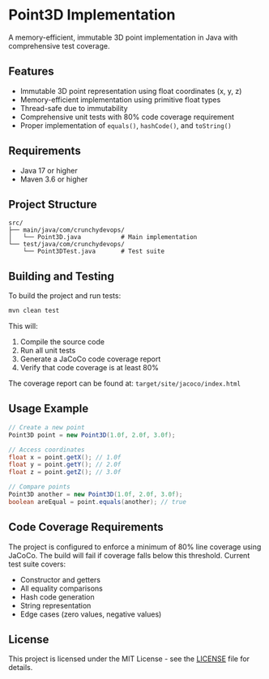 # Point3D Implementation

A memory-efficient, immutable 3D point implementation in Java with comprehensive test coverage.

## Features

- Immutable 3D point representation using float coordinates (x, y, z)
- Memory-efficient implementation using primitive float types
- Thread-safe due to immutability
- Comprehensive unit tests with 80% code coverage requirement
- Proper implementation of `equals()`, `hashCode()`, and `toString()`

## Requirements

- Java 17 or higher
- Maven 3.6 or higher

## Project Structure

```
src/
├── main/java/com/crunchydevops/
│   └── Point3D.java           # Main implementation
└── test/java/com/crunchydevops/
    └── Point3DTest.java       # Test suite
```

## Building and Testing

To build the project and run tests:

```bash
mvn clean test
```

This will:
1. Compile the source code
2. Run all unit tests
3. Generate a JaCoCo code coverage report
4. Verify that code coverage is at least 80%

The coverage report can be found at: `target/site/jacoco/index.html`

## Usage Example

```java
// Create a new point
Point3D point = new Point3D(1.0f, 2.0f, 3.0f);

// Access coordinates
float x = point.getX(); // 1.0f
float y = point.getY(); // 2.0f
float z = point.getZ(); // 3.0f

// Compare points
Point3D another = new Point3D(1.0f, 2.0f, 3.0f);
boolean areEqual = point.equals(another); // true
```

## Code Coverage Requirements

The project is configured to enforce a minimum of 80% line coverage using JaCoCo. The build will fail if coverage falls below this threshold. Current test suite covers:

- Constructor and getters
- All equality comparisons
- Hash code generation
- String representation
- Edge cases (zero values, negative values)

## License

This project is licensed under the MIT License - see the [LICENSE](LICENSE) file for details.
